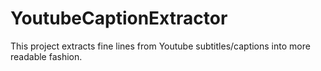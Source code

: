 # YoutubeCaptionExtractor
This project extracts fine lines from Youtube subtitles/captions into more readable fashion.
